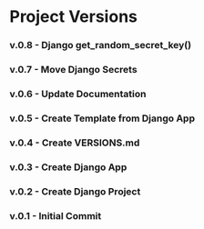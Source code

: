 # Project Versions
### v.0.8 - Django get_random_secret_key()
### v.0.7 - Move Django Secrets
### v.0.6 - Update Documentation
### v.0.5 - Create Template from Django App
### v.0.4 - Create VERSIONS.md
### v.0.3 - Create Django App
### v.0.2 - Create Django Project
### v.0.1 - Initial Commit